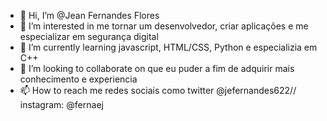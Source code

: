 - 👋 Hi, I’m @Jean Fernandes Flores
- 👀 I’m interested in  me tornar um desenvolvedor, criar aplicações e  me especializar em segurança digital
- 🌱 I’m currently learning  javascript, HTML/CSS, Python e especializia em C++
- 💞️ I’m looking to collaborate on que eu puder a fim de  adquirir mais conhecimento e experiencia
- 📫 How to reach me  redes sociais como twitter @jefernandes622// instagram:  @fernaej

<!---
JeanFernandesCG/JeanFernandesCG is a ✨ special ✨ repository because its `README.md` (this file) appears on your GitHub profile.
You can click the Preview link to take a look at your changes.
--->
